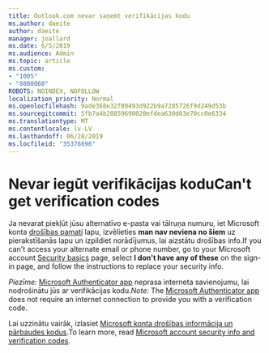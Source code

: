 ```yaml
---
title: Outlook.com nevar saņemt verifikācijas kodu
ms.author: daeite
author: daeite
manager: joallard
ms.date: 6/5/2019
ms.audience: Admin
ms.topic: article
ms.custom:
- "1005"
- "8000060"
ROBOTS: NOINDEX, NOFOLLOW
localization_priority: Normal
ms.openlocfilehash: 9ade368e32f89493d922b9a7285726f9d249d53b
ms.sourcegitcommit: 5fb7a4b28859690020efdea630d03e70cc0e6334
ms.translationtype: MT
ms.contentlocale: lv-LV
ms.lasthandoff: 06/28/2019
ms.locfileid: "35376696"
---
```

# <a name="cant-get-verification-codes"></a><span data-ttu-id="240b1-102">Nevar iegūt verifikācijas kodu</span><span class="sxs-lookup"><span data-stu-id="240b1-102">Can't get verification codes</span></span>

<span data-ttu-id="240b1-103">Ja nevarat piekļūt jūsu alternatīvo e-pasta vai tālruņa numuru, iet Microsoft konta [drošības pamati](https://account.microsoft.com/security) lapu, izvēlieties **man nav neviena no šiem** uz pierakstīšanās lapu un izpildiet norādījumus, lai aizstātu drošības info.</span><span class="sxs-lookup"><span data-stu-id="240b1-103">If you can't access your alternate email or phone number, go to your Microsoft account [Security basics](https://account.microsoft.com/security) page, select **I don't have any of these** on the sign-in page, and follow the instructions to replace your security info.</span></span>

<span data-ttu-id="240b1-104">*Piezīme:* [Microsoft Authenticator app](https://go.microsoft.com/fwlink/?linkid=2016117) neprasa interneta savienojumu, lai nodrošinātu jūs ar verifikācijas kodu.</span><span class="sxs-lookup"><span data-stu-id="240b1-104">*Note:* The [Microsoft Authenticator app](https://go.microsoft.com/fwlink/?linkid=2016117) does not require an internet connection to provide you with a verification code.</span></span>

<span data-ttu-id="240b1-105">Lai uzzinātu vairāk, izlasiet [Microsoft konta drošības informācija un pārbaudes kodus](https://support.microsoft.com/help/12428/).</span><span class="sxs-lookup"><span data-stu-id="240b1-105">To learn more, read [Microsoft account security info and verification codes](https://support.microsoft.com/help/12428/).</span></span>
